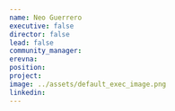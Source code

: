 ```yaml
---
name: Neo Guerrero
executive: false
director: false
lead: false
community_manager:   
erevna:
position:  
project:  
image: ../assets/default_exec_image.png
linkedin: 
---
```

